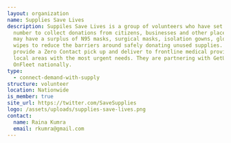 ```yaml
---
layout: organization
name: Supplies Save Lives
description: Suppiles Save Lives is a group of volunteers who have set up a text
  number to collect donations from citizens, businesses and other places that
  may have a surplus of N95 masks, surgical masks, isolation gowns, gloves and
  wipes to reduce the barriers around safely donating unused supplies. They
  provide a Zero Contact pick up and deliver to frontline medical providers in
  local areas with the most urgent needs. They are partnering with GetUsPPE and
  OnFleet nationally.
type:
  - connect-demand-with-supply
structure: volunteer
location: Nationwide
is_member: true
site_url: https://twitter.com/SaveSupplies
logo: /assets/uploads/supplies-save-lives.png
contact:
  name: Raina Kumra
  email: rkumra@gmail.com
---
```

